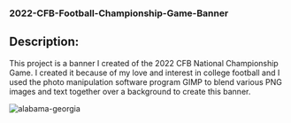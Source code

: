### 2022-CFB-Football-Championship-Game-Banner


   ## Description:
   This project is a banner I created of the 2022 CFB National Championship Game. I created it because of my love and interest in college football and I used the 
   photo manipulation software program GIMP to blend various PNG images and text together over a background to create this banner.
   
   ![alabama-georgia](https://user-images.githubusercontent.com/20212224/215915941-7323e9e4-9f55-45bb-9b13-ed4b0eeb61dd.jpg)
